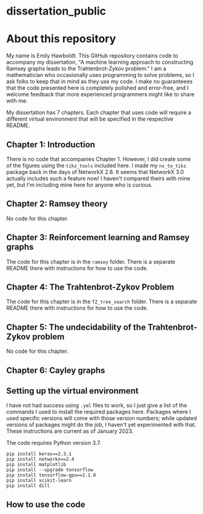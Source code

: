 # dissertation_public
# About this repository
My name is Emily Hawboldt. This GitHub repository contains code to accompany my dissertation, "A machine learning approach to constructing Ramsey graphs leads to the Trahtenbrot-Zykov problem." I am a mathematician who occasionally uses programming to solve problems, so I ask folks to keep that in mind as they use my code. I make no guaranteees that the code presented here is completely polished and error-free, and I welcome feedback that more experienced programmers might like to share with me. 

My dissertation has 7 chapters. Each chapter that uses code will require a different virtual environment that will be specified in the respective README.

## Chapter 1: Introduction
There is no code that accompanies Chapter 1. However, I did create some of the figures using the `tikz_tools` included here. I made my `nx_to_tikz` package back in the days of NetworkX 2.8. It seems that NetworkX 3.0 actually includes such a feature now! I haven't compared theirs with mine yet, but I'm including mine here for anyone who is curious.

## Chapter 2: Ramsey theory
No code for this chapter.

## Chapter 3: Reinforcement learning and Ramsey graphs
The code for this chapter is in the `ramsey` folder. There is a separate README there with instructions for how to use the code.

## Chapter 4: The Trahtenbrot-Zykov Problem
The code for this chapter is in the `TZ_tree_search` folder. There is a separate README there with instructions for how to use the code.

## Chapter 5: The undecidability of the Trahtenbrot-Zykov problem
No code for this chapter.

## Chapter 6: Cayley graphs

## Setting up the virtual environment
I have not had success using `.yml` files to work, so I just give a list of the commands I used to install the required packages here. Packages where I used specific versions will come with those version numbers; while updated versions of packages might do the job, I haven't yet experimented with that. These instructions are current as of January 2023.

The code requires Python version 3.7.

```
pip install keras==2.3.1
pip install networkx==2.4
pip install matplotlib
pip install --upgrade tensorflow
pip install tensorflow-gpu==2.1.0
pip install scikit-learn
pip install dill
```
## How to use the code
